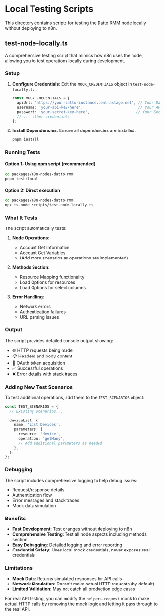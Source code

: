 # Local Testing Scripts

This directory contains scripts for testing the Datto RMM node locally without deploying to n8n.

## test-node-locally.ts

A comprehensive testing script that mimics how n8n uses the node, allowing you to test operations locally during development.

### Setup

1. **Configure Credentials**: Edit the `MOCK_CREDENTIALS` object in `test-node-locally.ts`:
   ```typescript
   const MOCK_CREDENTIALS = {
     apiUrl: 'https://your-datto-instance.centrastage.net', // Your Datto RMM API URL
     username: 'your-api-key-here',                         // Your API Key
     password: 'your-secret-key-here',                     // Your Secret Key
     // ... other credentials
   };
   ```

2. **Install Dependencies**: Ensure all dependencies are installed:
   ```bash
   pnpm install
   ```

### Running Tests

#### Option 1: Using npm script (recommended)
```bash
cd packages/n8n-nodes-datto-rmm
pnpm test:local
```

#### Option 2: Direct execution
```bash
cd packages/n8n-nodes-datto-rmm
npx ts-node scripts/test-node-locally.ts
```

### What It Tests

The script automatically tests:

1. **Node Operations**:
   - Account Get Information
   - Account Get Variables
   - (Add more scenarios as operations are implemented)

2. **Methods Section**:
   - Resource Mapping functionality
   - Load Options for resources
   - Load Options for select columns

3. **Error Handling**:
   - Network errors
   - Authentication failures
   - URL parsing issues

### Output

The script provides detailed console output showing:
- 🌐 HTTP requests being made
- 📋 Headers and body content
- 🔐 OAuth token acquisition
- ✅ Successful operations
- ❌ Error details with stack traces

### Adding New Test Scenarios

To test additional operations, add them to the `TEST_SCENARIOS` object:

```typescript
const TEST_SCENARIOS = {
  // Existing scenarios...
  
  deviceList: {
    name: 'List Devices',
    parameters: {
      resource: 'device',
      operation: 'getMany',
      // Add additional parameters as needed
    },
  },
};
```

### Debugging

The script includes comprehensive logging to help debug issues:
- Request/response details
- Authentication flow
- Error messages and stack traces
- Mock data simulation

### Benefits

- **Fast Development**: Test changes without deploying to n8n
- **Comprehensive Testing**: Test all node aspects including methods section
- **Easy Debugging**: Detailed logging and error reporting
- **Credential Safety**: Uses local mock credentials, never exposes real credentials

### Limitations

- **Mock Data**: Returns simulated responses for API calls
- **Network Simulation**: Doesn't make actual HTTP requests (by default)
- **Limited Validation**: May not catch all production edge cases

For real API testing, you can modify the `helpers.request` mock to make actual HTTP calls by removing the mock logic and letting it pass through to the real API. 